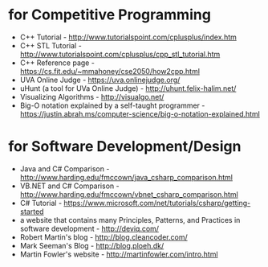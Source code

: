 # for Competitive Programming
* C++ Tutorial - http://www.tutorialspoint.com/cplusplus/index.htm
* C++ STL Tutorial - http://www.tutorialspoint.com/cplusplus/cpp_stl_tutorial.htm
* C++ Reference page - https://cs.fit.edu/~mmahoney/cse2050/how2cpp.html
* UVA Online Judge - https://uva.onlinejudge.org/
* uHunt (a tool for UVa Online Judge) - http://uhunt.felix-halim.net/
* Visualizing Algorithms - http://visualgo.net/
* Big-O notation explained by a self-taught programmer - https://justin.abrah.ms/computer-science/big-o-notation-explained.html

# for Software Development/Design
* Java and C# Comparison - http://www.harding.edu/fmccown/java_csharp_comparison.html
* VB.NET and C# Comparison - http://www.harding.edu/fmccown/vbnet_csharp_comparison.html
* C# Tutorial - https://www.microsoft.com/net/tutorials/csharp/getting-started
* a website that contains many Principles, Patterns, and Practices in software development - http://deviq.com/
* Robert Martin's blog - http://blog.cleancoder.com/
* Mark Seeman's Blog - http://blog.ploeh.dk/
* Martin Fowler's website - http://martinfowler.com/intro.html
